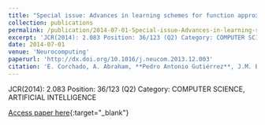 ```yaml
---
title: "Special issue: Advances in learning schemes for function approximation"
collection: publications
permalink: /publication/2014-07-01-Special-issue-Advances-in-learning-schemes-for-function-approximation
excerpt: 'JCR(2014): 2.083 Position: 36/123 (Q2) Category: COMPUTER SCIENCE, ARTIFICIAL INTELLIGENCE'
date: 2014-07-01
venue: 'Neurocomputing'
paperurl: 'http://dx.doi.org/10.1016/j.neucom.2013.12.003'
citation: 'E. Corchado, A. Abraham, **Pedro Antonio Gutiérrez**, J.M. Benitez, S. Ventura, &quot;Special issue: Advances in learning schemes for function approximation.&quot; Neurocomputing, Vol. 135, 2014, pp.1--2.'
---
```

JCR(2014): 2.083 Position: 36/123 (Q2) Category: COMPUTER SCIENCE, ARTIFICIAL INTELLIGENCE

[Access paper here](http://dx.doi.org/10.1016/j.neucom.2013.12.003){:target="_blank"}
